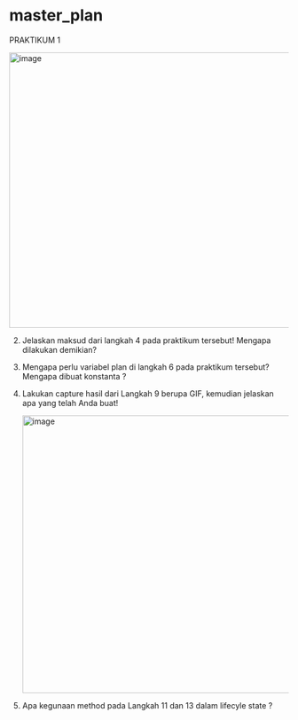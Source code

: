 # master_plan

PRAKTIKUM 1

<img width="940" height="497" alt="image" src="https://github.com/user-attachments/assets/cad2fb20-4629-4ce7-9352-1e2a6af3aa95" />

2) Jelaskan maksud dari langkah 4 pada praktikum tersebut! Mengapa dilakukan demikian?

3) Mengapa perlu variabel plan di langkah 6 pada praktikum tersebut? Mengapa dibuat konstanta ?

4) Lakukan capture hasil dari Langkah 9 berupa GIF, kemudian jelaskan apa yang telah Anda buat!

   <img width="940" height="501" alt="image" src="https://github.com/user-attachments/assets/64d3b515-8d43-4a8e-baf9-c46601c830bc" />

5) Apa kegunaan method pada Langkah 11 dan 13 dalam lifecyle state ?
